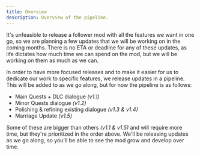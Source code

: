 ```yaml
---
title: Overview
description: Overview of the pipeline.
---
```


It's unfeasible to release a follower mod with all the features we want in one go, so we are planning a few updates that we will be working on in the coming months. There is no ETA or deadline for any of these updates, as life dictates how much time we can spend on the mod, but we will be working on them as much as we can.

In order to have more focused releases and to make it easier for us to dedicate our work to specific features, we release updates in a pipeline. This will be added to as we go along, but for now the pipeline is as follows:

- Main Quests + DLC dialogue *(v1.1)*
- Minor Quests dialogue *(v1.2)*
- Polishing & refining existing dialogue *(v1.3 & v1.4)*
- Marriage Update *(v1.5)*

Some of these are bigger than others *(v1.1 & v1.5)* and will require more time, but they're prioritized in the order above. We'll be releasing updates as we go along, so you'll be able to see the mod grow and develop over time.